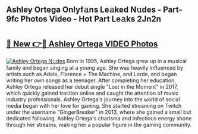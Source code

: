 ## Ashley Ortega Onlyf𝚊ns Le𝚊ked N𝚞des - Part-9fc Photos Video - Hot Part Le𝚊ks 2Jn2n

# <h2><a href="http://ac37043.deff.icu/?id=Ashley+Ortega">🔗 New 👉🔴 Ashley Ortega VIDEO Photos</a></h2>

[![Ashley Ortega N𝚞des](https://i.imgur.com/rIISA9y.gif)](http://ac37043.deff.icu/?id=Ashley+Ortega)
Born in 1995, Ashley Ortega grew up in a musical family and began singing at a young age. She was heavily influenced by artists such as Adele, Florence + The Machine, and Lorde, and began writing her own songs as a teenager. After completing her education, Ashley Ortega released her debut single "Lost in the Moment" in 2017, which quickly gained traction online and caught the attention of music industry professionals. Ashley Ortega's journey into the world of social media began with her love for gaming. She started streaming on Twitch under the username "GingerBreaker" in 2013, where she gained a small but dedicated following. Ashley Ortega's charisma and infectious energy shone through her streams, making her a popular figure in the gaming community.
